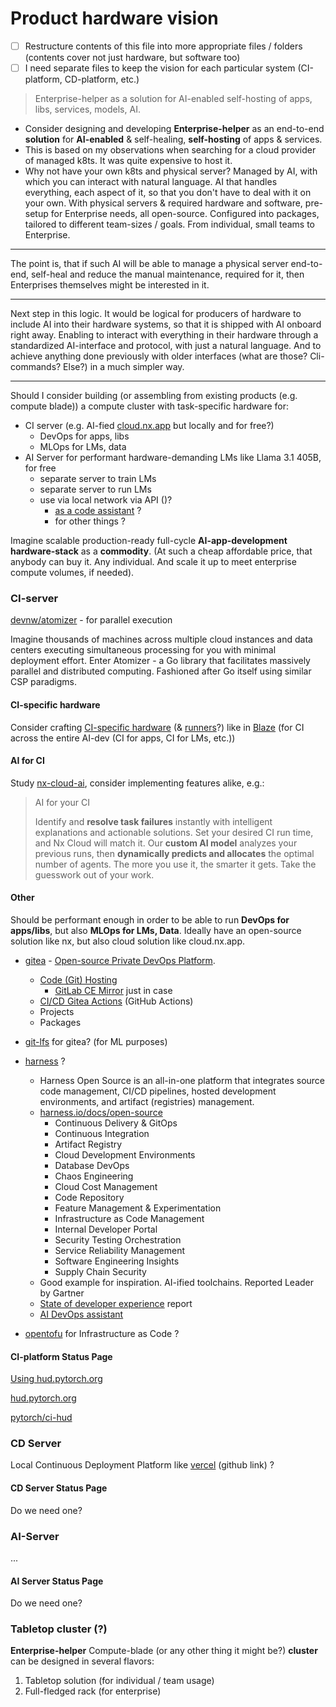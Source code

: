 # Product hardware vision

- [ ] Restructure contents of this file into more appropriate files / folders (contents cover not just hardware, but software too)
- [ ] I need separate files to keep the vision for each particular system (CI-platform, CD-platform, etc.)

> Enterprise-helper as a solution for AI-enabled self-hosting of apps, libs, services, models, AI.

- Consider designing and developing **Enterprise-helper** as an end-to-end **solution** for **AI-enabled** & self-healing, **self-hosting** of apps & services.
- This is based on my observations when searching for a cloud provider of managed k8ts. It was quite expensive to host it.
- Why not have your own k8ts and physical server? Managed by AI, with which you can interact with natural language. AI that handles everything, each aspect of it, so that you don't have to deal with it on your own. With physical servers & required hardware and software, pre-setup for Enterprise needs, all open-source. Configured into packages, tailored to different team-sizes / goals. From individual, small teams to Enterprise.

---

The point is, that if such AI will be able to manage a physical server end-to-end, self-heal and reduce the manual maintenance, required for it, then Enterprises themselves might be interested in it.

---

Next step in this logic. It would be logical for producers of hardware to include AI into their hardware systems, so that it is shipped with AI onboard right away. Enabling to interact with everything in their hardware through a standardized AI-interface and protocol, with just a natural language. And to achieve anything done previously with older interfaces (what are those? Cli-commands? Else?) in a much simpler way.

---

Should I consider building (or assembling from existing products (e.g. compute blade)) a compute cluster with task-specific hardware for:

- CI server (e.g. AI-fied [cloud.nx.app](https://cloud.nx.app/) but locally and for free?)
    - DevOps for apps, libs
    - MLOps for LMs, data
- AI Server for performant hardware-demanding LMs like Llama 3.1 405B, for free
    - separate server to train LMs
    - separate server to run LMs
    - use via local network via API ()?
        - [as a code assistant](https://www.youtube.com/watch?v=ayWcs5FbxGY&t=727s) ?
        - for other things ?

Imagine scalable production-ready full-cycle **AI-app-development hardware-stack** as a **commodity**. (At such a cheap affordable price, that anybody can buy it. Any individual. And scale it up to meet enterprise compute volumes, if needed).

### CI-server

[devnw/atomizer](https://github.com/devnw/atomizer) - for parallel execution

Imagine thousands of machines across multiple cloud instances and data centers executing simultaneous processing for you with minimal deployment effort. Enter Atomizer - a Go library that facilitates massively parallel and distributed computing. Fashioned after Go itself using similar CSP paradigms.

#### CI-specific hardware

Consider crafting [CI-specific hardware](https://www.runblaze.dev/docs/runners/hardware) (& [runners](https://www.runblaze.dev/blog/08-15-24-linux-release)?) like in [Blaze](https://www.runblaze.dev/docs/introduction) (for CI across the entire AI-dev (CI for apps, CI for LMs, etc.))

#### AI for CI

Study [nx-cloud-ai](https://nx.dev/ci/concepts/nx-cloud-ai), consider implementing features alike, e.g.:

> AI for your CI
> 
> Identify and **resolve task failures** instantly with intelligent explanations and actionable solutions. Set your desired CI run time, and Nx Cloud will match it. Our **custom AI model** analyzes your previous runs, then **dynamically predicts and allocates** the optimal number of agents. The more you use it, the smarter it gets. Take the guesswork out of your work.

#### Other

Should be performant enough in order to be able to run **DevOps for apps/libs**, but also **MLOps for LMs, Data**. Ideally have an open-source solution like nx, but also cloud solution like cloud.nx.app.

- [gitea](https://about.gitea.com/) - [Open-source Private DevOps Platform](https://github.com/nitehub-org/nitehub).
    - [Code (Git) Hosting](https://about.gitea.com/products/gitea/)
        - [GitLab CE Mirror](https://github.com/gitlabhq/gitlabhq) just in case
    - [CI/CD Gitea Actions](https://about.gitea.com/products/runner/) (GitHub Actions)
    - Projects
    - Packages
- [git-lfs](https://github.com/git-lfs/git-lfs) for gitea? (for ML purposes)
- [harness](https://github.com/harness/harness) ?
    - Harness Open Source is an all-in-one platform that integrates source code management, CI/CD pipelines, hosted development environments, and artifact (registries) management.
    - [harness.io/docs/open-source](https://developer.harness.io/docs/open-source)
        - Continuous Delivery & GitOps
        - Continuous Integration
        - Artifact Registry
        - Cloud Development Environments
        - Database DevOps
        - Chaos Engineering
        - Cloud Cost Management
        - Code Repository
        - Feature Management & Experimentation
        - Infrastructure as Code Management
        - Internal Developer Portal
        - Security Testing Orchestration
        - Service Reliability Management
        - Software Engineering Insights
        - Supply Chain Security
    - Good example for inspiration. AI-ified toolchains. Reported Leader by Gartner
    - [State of developer experience](https://www.harness.io/state-of-developer-experience) report
    - [AI DevOps assistant](https://www.harness.io/products/ai-native-software-delivery#ai-devops-assistant)

- [opentofu](https://github.com/opentofu/opentofu) for Infrastructure as Code ?

#### CI-platform Status Page

[Using hud.pytorch.org](https://github.com/pytorch/pytorch/wiki/Using-hud.pytorch.org)

[hud.pytorch.org](https://hud.pytorch.org/)

[pytorch/ci-hud](https://github.com/pytorch/ci-hud)

### CD Server

Local Continuous Deployment Platform like [vercel](https://github.com/vercel/vercel) (github link) ?

#### CD Server Status Page

Do we need one?

### AI-Server

...

#### AI Server Status Page

Do we need one?

### Tabletop cluster (?)

**Enterprise-helper** Compute-blade (or any other thing it might be?) **cluster** can be designed in several flavors:

1. Tabletop solution (for individual / team usage)
2. Full-fledged rack (for enterprise)